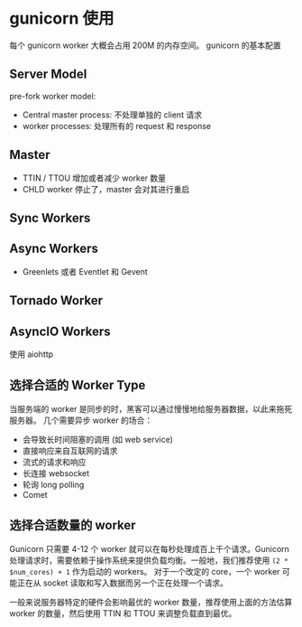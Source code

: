 # gunicorn 使用

每个 gunicorn worker 大概会占用 200M 的内存空间。
gunicorn 的基本配置

## Server Model

pre-fork worker model:

+ Central master process: 不处理单独的 client 请求
+ worker processes: 处理所有的 request 和 response

## Master

+ TTIN / TTOU 增加或者减少 worker 数量
+ CHLD worker 停止了，master 会对其进行重启

## Sync Workers

## Async Workers

+ Greenlets 或者 Eventlet 和 Gevent

## Tornado Worker

## AsyncIO Workers

使用 aiohttp

## 选择合适的 Worker Type

当服务端的 worker 是同步的时，黑客可以通过慢慢地给服务器数据，以此来拖死服务器。
几个需要异步 worker 的场合：

+ 会导致长时间阻塞的调用 (如 web service)
+ 直接响应来自互联网的请求
+ 流式的请求和响应
+ 长连接 websocket
+ 轮询 long polling
+ Comet

## 选择合适数量的 worker

Gunicorn 只需要 4-12 个 worker 就可以在每秒处理成百上千个请求。Gunicorn 处理请求时，需要依赖于操作系统来提供负载均衡。一般地，我们推荐使用 `(2 * $num_cores) + 1` 作为启动的 workers。
对于一个改定的 core，一个 worker 可能正在从 socket 读取和写入数据而另一个正在处理一个请求。

一般来说服务器特定的硬件会影响最优的 worker 数量，推荐使用上面的方法估算 worker 的数量，然后使用 TTIN 和 TTOU 来调整负载直到最优。

